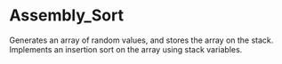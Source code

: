 # Assembly_Sort

Generates an array of random values, and stores the array on the stack.  Implements an insertion sort on the array using stack variables.
